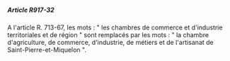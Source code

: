 ##### Article R917-32

A l'article R. 713-67, les mots : " les chambres de commerce et d'industrie territoriales et de région " sont remplacés par les mots : " la chambre d'agriculture, de commerce, d'industrie, de métiers et de l'artisanat de Saint-Pierre-et-Miquelon ".

